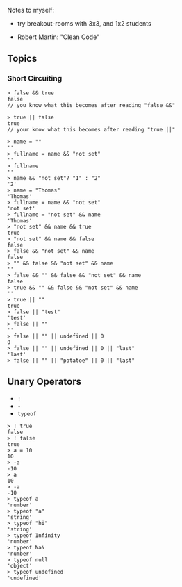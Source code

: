Notes to myself:

- try breakout-rooms with 3x3, and 1x2 students

- Robert Martin: "Clean Code"

## Topics

### Short Circuiting

```
> false && true
false
// you know what this becomes after reading "false &&"

> true || false
true
// your know what this becomes after reading "true ||"

> name = ""
''
> fullname = name && "not set"
''
> fullname
''
> name && "not set"? "1" : "2"
'2'
> name = "Thomas"
'Thomas'
> fullname = name && "not set"
'not set'
> fullname = "not set" && name
'Thomas'
> "not set" && name && true
true
> "not set" && name && false
false
> false && "not set" && name
false
> "" && false && "not set" && name
''
> false && "" && false && "not set" && name
false
> true && "" && false && "not set" && name
''
> true || ""
true
> false || "test"
'test'
> false || ""
''
> false || "" || undefined || 0
0
> false || "" || undefined || 0 || "last"
'last'
> false || "" || "potatoe" || 0 || "last"
```

## Unary Operators

- `!`
- `-`
- `typeof`

```
> ! true
false
> ! false
true
> a = 10
10
> -a
-10
> a
10
> -a
-10
> typeof a
'number'
> typeof "a"
'string'
> typeof "hi"
'string'
> typeof Infinity
'number'
> typeof NaN
'number'
> typeof null
'object'
> typeof undefined
'undefined'
```